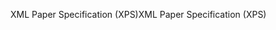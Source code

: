 <span data-ttu-id="03a8f-101">XML Paper Specification (XPS)</span><span class="sxs-lookup"><span data-stu-id="03a8f-101">XML Paper Specification (XPS)</span></span>